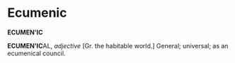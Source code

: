 # Ecumenic

**ECUMEN'IC**

**ECUMEN'IC**AL, _adjective_ \[Gr. the habitable world.\] General; universal; as an ecumenical council.